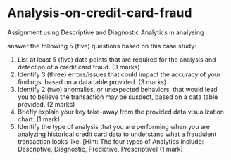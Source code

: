 # Analysis-on-credit-card-fraud
Assignment using Descriptive and Diagnostic Analytics in analysing


answer the following 5 (five) questions based on this case study:
1.	List at least 5 (five) data points that are required for the analysis and detection of a credit card fraud. (3 marks)
2.	Identify 3 (three) errors/issues that could impact the accuracy of your findings, based on a data table provided. (3 marks)
3.	Identify 2 (two) anomalies, or unexpected behaviors, that would lead you to believe the transaction may be suspect, based on a data table provided. (2 marks)
4.	Briefly explain your key take-away from the provided data visualization chart. (1 mark)
5.	Identify the type of analysis that you are performing when you are analyzing historical credit card data to understand what a fraudulent transaction looks like. [Hint: The four types of Analytics include: Descriptive, Diagnostic, Predictive, Prescriptive] (1 mark)
